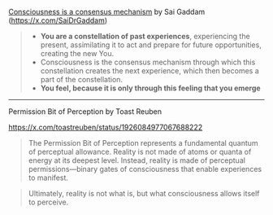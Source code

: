 

[Consciousness is a consensus mechanism](https://saigaddam.medium.com/consciousness-is-a-consensus-mechanism-2b399c9ec4b5) by Sai Gaddam (https://x.com/SaiDrGaddam)

> - **You are a constellation of past experiences**, experiencing the present, assimilating it to act and prepare for future opportunities, creating the new You.
> - Consciousness is the consensus mechanism through which this constellation creates the next experience, which then becomes a part of the constellation.
> - **You feel, because it is only through this feeling that you emerge**

----

Permission Bit of Perception by Toast Reuben

https://x.com/toastreuben/status/1926084977067688222

> The Permission Bit of Perception represents a fundamental quantum of perceptual allowance. Reality is not made of atoms or quanta of energy at its deepest level. Instead, reality is made of perceptual permissions—binary gates of consciousness that enable experiences to manifest.

> Ultimately, reality is not what is, but what consciousness allows itself to perceive.


